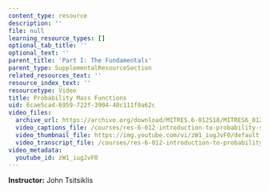 ```yaml
---
content_type: resource
description: ''
file: null
learning_resource_types: []
optional_tab_title: ''
optional_text: ''
parent_title: 'Part I: The Fundamentals'
parent_type: SupplementalResourceSection
related_resources_text: ''
resource_index_text: ''
resourcetype: Video
title: Probability Mass Functions
uid: 6cae5cad-6959-722f-3904-40c111f0a62c
video_files:
  archive_url: https://archive.org/download/MITRES.6-012S18/MITRES6_012S18_L05-03_300k.mp4
  video_captions_file: /courses/res-6-012-introduction-to-probability-spring-2018/5edde925c50f56f898d3bd941b08cf9d_zW1_iugJvF0.vtt
  video_thumbnail_file: https://img.youtube.com/vi/zW1_iugJvF0/default.jpg
  video_transcript_file: /courses/res-6-012-introduction-to-probability-spring-2018/b46a71f939d5f361f624c59338966b27_zW1_iugJvF0.pdf
video_metadata:
  youtube_id: zW1_iugJvF0
---
```


**Instructor:** John Tsitsiklis